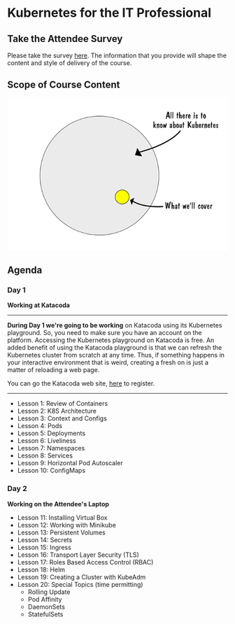 # Kubernetes for the IT Professional

## Take the Attendee Survey

Please take the survey [here](https://www.surveymonkey.com/r/MNYDKVG). The information that 
you provide will shape the content and style of delivery of the course.



## Scope of Course Content

![k8s Scope](./images/k8s-scope.png)

## Agenda

### Day 1

**Working at Katacoda** 

------

**During Day 1 we're going to be working** on Katacoda using its Kubernetes playground. So, you need to make sure you
have an account on the platform. Accessing the Kubernetes playground on Katacoda is free. An added benefit of using the
Katacoda playground is that we can refresh the Kubernetes cluster from scratch at any time. Thus, if something happens
in your interactive environment that is weird, creating a fresh on is just a matter of reloading a web page.

You can go the Katacoda web site, [here](https://katacoda.com) to register.

------


* Lesson 1: Review of Containers
* Lesson 2: K8S Architecture
* Lesson 3: Context and Configs
* Lesson 4: Pods
* Lesson 5: Deployments
* Lesson 6: Liveliness
* Lesson 7: Namespaces
* Lesson 8: Services
* Lesson 9: Horizontal Pod Autoscaler
* Lesson 10: ConfigMaps


### Day 2

**Working on the Attendee's Laptop**

* Lesson 11: Installing Virtual Box
* Lesson 12: Working with Minikube
* Lesson 13: Persistent Volumes
* Lesson 14: Secrets
* Lesson 15: Ingress
* Lesson 16: Transport Layer Security (TLS)
* Lesson 17: Roles Based Access Control (RBAC)
* Lesson 18: Helm
* Lesson 19: Creating a Cluster with KubeAdm
* Lesson 20: Special Topics (time permitting)
    * Rolling Update
    * Pod Affinity
    * DaemonSets
    * StatefulSets
